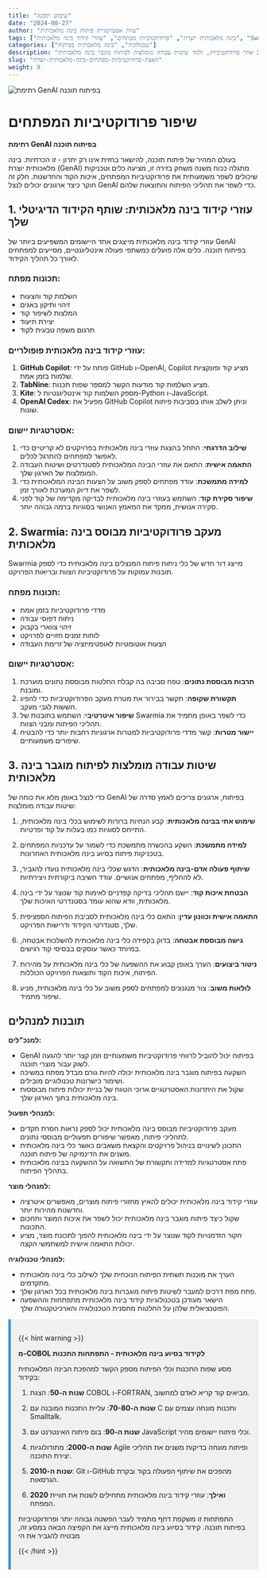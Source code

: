 ```yaml
---
title: "שיבוש תוכנה"
date: "2024-08-27"
author: "צוות אסטרטגיית פיתוח בינה מלאכותית"
tags: ["בינה מלאכותית יוצרת", "פרודוקטיביות מפתחים", "עוזרי קידוד בינה מלאכותית", "Swarmia", "פיתוח תוכנה"]
categories: ["טכנולוגיה", "בינה מלאכותית בפיתוח"]
description: "גלה כיצד בינה מלאכותית יוצרת מהפכת את פיתוח התוכנה, מעוזרי קידוד בינה מלאכותית ועד מעקב אחר פרודוקטיביות, ולמד שיטות עבודה מומלצות לפיתוח מוגבר בינה מלאכותית."
slug: "האצת-פרודוקטיביות-מפתחים-בינה-מלאכותית-יוצרת"
weight: 9
---
```


![רתימת GenAI בפיתוח תוכנה](/9.png)

# שיפור פרודוקטיביות המפתחים
**רתימת GenAI בפיתוח תוכנה**

בעולם המהיר של פיתוח תוכנה, להישאר בחזית אינו רק יתרון - זו הכרחיות. בינה מלאכותית יוצרת (GenAI) מתגלה ככוח משנה משחק בזירה זו, מציעה כלים וטכניקות שיכולים לשפר משמעותית את פרודוקטיביות המפתחים, איכות הקוד והחדשנות. חלק זה חוקר כיצד ארגונים יכולים לנצל GenAI כדי לשפר את תהליכי הפיתוח והתוצאות שלהם.

## 1. עוזרי קידוד בינה מלאכותית: שותף הקידוד הדיגיטלי שלך

עוזרי קידוד בינה מלאכותית מייצגים אחד היישומים המשפיעים ביותר של GenAI בפיתוח תוכנה. כלים אלה פועלים כמשתפי פעולה אינטליגנטיים, מסייעים למפתחים לאורך כל תהליך הקידוד.

### תכונות מפתח:
- השלמת קוד והצעות
- זיהוי ותיקון באגים
- המלצות לשיפור קוד
- יצירת תיעוד
- תרגום משפה טבעית לקוד

### עוזרי קידוד בינה מלאכותית פופולריים:
1. **GitHub Copilot**: פותח על ידי GitHub ו-OpenAI, Copilot מציע קוד ופונקציות שלמות בזמן אמת.
2. **TabNine**: מציע השלמות קוד מודעות הקשר למספר שפות תכנות.
3. **Kite**: מספק השלמות קוד אינטליגנטיות ל-Python ו-JavaScript.
4. **OpenAI Codex**: מפעיל את GitHub Copilot וניתן לשלב אותו בסביבות פיתוח שונות.

### אסטרטגיות יישום:
1. **שילוב הדרגתי**: התחל בהצגת עוזרי בינה מלאכותית בפרויקטים לא קריטיים כדי לאפשר למפתחים להתרגל לכלים.
2. **התאמה אישית**: התאם את עוזרי הבינה המלאכותית לסטנדרטים ושיטות העבודה המומלצות של הארגון שלך.
3. **למידה מתמשכת**: עודד מפתחים לספק משוב על הצעות הבינה המלאכותית כדי לשפר את דיוק המערכת לאורך זמן.
4. **שיפור סקירת קוד**: השתמש בעוזרי בינה מלאכותית לבדיקה מקדימה של קוד לפני סקירה אנושית, ממקד את המאמץ האנושי בסוגיות ברמה גבוהה יותר.

## 2. Swarmia: מעקב פרודוקטיביות מבוסס בינה מלאכותית

Swarmia מייצג דור חדש של כלי ניתוח פיתוח המנצלים בינה מלאכותית כדי לספק תובנות עמוקות על פרודוקטיביות הצוות ובריאות הפרויקט.

### תכונות מפתח:
- מדדי פרודוקטיביות בזמן אמת
- ניתוח דפוסי עבודה
- זיהוי צווארי בקבוק
- לוחות זמנים חזויים לפרויקט
- הצעות אוטומטיות לאופטימיזציה של זרימת העבודה

### אסטרטגיות יישום:
1. **תרבות מבוססת נתונים**: טפח סביבה בה קבלת החלטות מבוססת נתונים מוערכת ומובנת.
2. **תקשורת שקופה**: תקשר בבירור את מטרת מעקב הפרודוקטיביות כדי להפיג חששות לגבי מעקב.
3. **שיפור איטרטיבי**: השתמש בתובנות של Swarmia כדי לשפר באופן מתמיד את תהליכי הפיתוח ומבני הצוות.
4. **יישור מטרות**: קשר מדדי פרודוקטיביות למטרות ארגוניות רחבות יותר כדי להבטיח שיפורים משמעותיים.

## 3. שיטות עבודה מומלצות לפיתוח מוגבר בינה מלאכותית

כדי לנצל באופן מלא את כוחה של GenAI בפיתוח, ארגונים צריכים לאמץ סדרה של שיטות עבודה מומלצות:

1. **שימוש אתי בבינה מלאכותית**: קבע הנחיות ברורות לשימוש בכלי בינה מלאכותית, התייחס לסוגיות כמו בעלות על קוד ופרטיות.

2. **למידה מתמשכת**: השקע בהכשרה מתמשכת כדי לשמור על עדכניות המפתחים בטכניקות פיתוח בסיוע בינה מלאכותית האחרונות.

3. **שיתוף פעולה אדם-בינה מלאכותית**: הדגש שכלי בינה מלאכותית נועדו להגביר, לא להחליף, מפתחים אנושיים. עודד חשיבה ביקורתית ויצירתיות.

4. **הבטחת איכות קוד**: יישם תהליכי בדיקה קפדניים לאימות קוד שנוצר על ידי בינה מלאכותית, וודא שהוא עומד בסטנדרטי האיכות שלך.

5. **התאמה אישית וכוונון עדין**: התאם כלי בינה מלאכותית לסביבת הפיתוח הספציפית שלך, סטנדרטי הקידוד ודרישות הפרויקט.

6. **גישה מבוססת אבטחה**: בדוק בקפידה כלי בינה מלאכותית להשלכות אבטחה, במיוחד כאשר עוסקים בבסיסי קוד רגישים.

7. **ניטור ביצועים**: הערך באופן קבוע את ההשפעה של כלי בינה מלאכותית על מהירות הפיתוח, איכות הקוד ותוצאות הפרויקט הכוללות.

8. **לולאות משוב**: צור מנגנונים למפתחים לספק משוב על כלי בינה מלאכותית, מניע שיפור מתמיד.

## תובנות למנהלים

**למנכ"לים:**
- GenAI בפיתוח יכול להוביל לרווחי פרודוקטיביות משמעותיים וזמן קצר יותר להגעה לשוק עבור מוצרי תוכנה.
- השקעה בפיתוח מוגבר בינה מלאכותית יכולה להיות גורם מבדל מפתח במשיכה ושימור כישרונות טכנולוגיים מובילים.
- שקול את היתרונות האסטרטגיים ארוכי הטווח של בניית יכולות פיתוח מבוססות בינה מלאכותית בתוך הארגון שלך.

**למנהלי תפעול:**
- מעקב פרודוקטיביות מבוסס בינה מלאכותית יכול לספק נראות חסרת תקדים לתהליכי פיתוח, מאפשר שיפורים תפעוליים מבוססי נתונים.
- התכונן לשינויים בניהול פרויקטים והקצאת משאבים כאשר כלי בינה מלאכותית משנים את הדינמיקה של פיתוח תוכנה.
- פתח אסטרטגיות למדידה ותקשורת של התשואה על ההשקעה בבינה מלאכותית בתהליך הפיתוח.

**למנהלי מוצר:**
- עוזרי קידוד בינה מלאכותית יכולים להאיץ מחזורי פיתוח מוצרים, מאפשרים איטרציה וחדשנות מהירות יותר.
- שקול כיצד פיתוח מוגבר בינה מלאכותית יכול לשפר את איכות המוצר ותחכום התכונות.
- חקור הזדמנויות לקוד שנוצר על ידי בינה מלאכותית להפוך לתכונת מוצר, מציע יכולות התאמה אישית למשתמשי הקצה.

**למנהלי טכנולוגיה:**
- הערך את מוכנות תשתית הפיתוח הנוכחית שלך לשילוב כלי בינה מלאכותית מתקדמים.
- פתח מפת דרכים למעבר לשיטות פיתוח מוגברות בינה מלאכותית בכל הארגון שלך.
- הישאר מעודכן בטכנולוגיות קידוד בינה מלאכותית מתפתחות וההשפעה הפוטנציאלית שלהן על החלטות מחסנית הטכנולוגיה והארכיטקטורה שלך.

<div style="background-color: #f0f0f0; padding: 15px; margin: 10px 0; border-left: 5px solid #3498db;">

{{< hint warning >}}

**מ-COBOL לקידוד בסיוע בינה מלאכותית - התפתחות התכנות**

מסע שפות התכנות וכלי הפיתוח מספק הקשר למהפכת הבינה המלאכותית בקידוד:

1. **שנות ה-50**: הצגת COBOL ו-FORTRAN, מביאים קוד קריא לאדם למחשוב.

2. **שנות ה-70-80**: עליית התכנות המובנה עם C ותכנות מונחה עצמים עם Smalltalk.

3. **שנות ה-90**: בום פיתוח האינטרנט עם JavaScript וכלי פיתוח יישומים מהיר.

4. **שנות ה-2000**: מתודולוגיות Agile ופיתוח מונחה בדיקות משנים את תהליכי יצירת התוכנה.

5. **שנות ה-2010**: Git ו-GitHub מהפכים את שיתוף הפעולה בקוד ובקרת הגרסאות.

6. **2020 ואילך**: עוזרי קידוד בינה מלאכותית מתחילים לשנות את חוויית המפתח.

התפתחות זו משקפת דחף מתמיד לעבר הפשטה גבוהה יותר ופרודוקטיביות בפיתוח תוכנה. קידוד בסיוע בינה מלאכותית מייצג את הקפיצה הבאה במסע זה, מבטיח להגביר את הי

{{< /hint >}}
